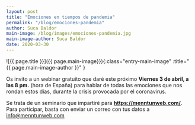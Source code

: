 ```yaml
---
layout: post
title: "Emociones en tiempos de pandemia"
permalink: "/blog/emociones-pandemia"
author: Suca Baldor
main-image: /blog/images/emociones-pandemia.jpg
main-image-author: Suca Baldor
date: 2020-03-30
---
```


![{{ page.title }}]({{ page.main-image}}){:class="entry-main-image" :title="{{ page.main-image-author }}" }

Os invito a un webinar gratuito que daré este próximo **Viernes 3 de abril, a las 8 pm.** (hora de España) para hablar de todas las emociones que nos rondan estos días, durante la crisis provocada por el coronavirus.

Se trata de un seminario que impartiré para **https://menntunweb.com/**. Para participar, basta con enviar un correo con tus datos a
[info@menntunweb.com](mailto:info@menntunweb.com)
